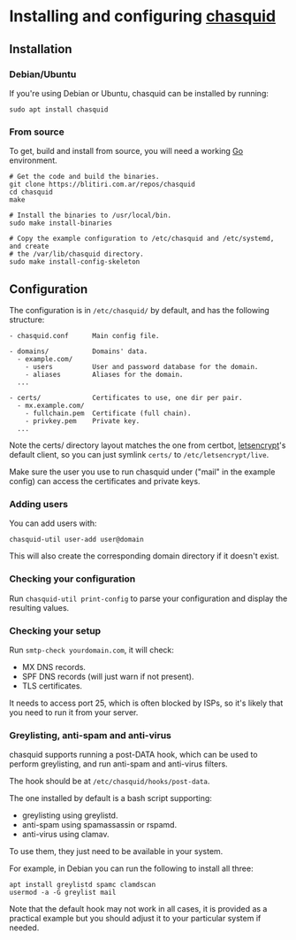 
# Installing and configuring [chasquid](https://blitiri.com.ar/p/chasquid)

## Installation

### Debian/Ubuntu

If you're using Debian or Ubuntu, chasquid can be installed by running:

```shell
sudo apt install chasquid
```

### From source

To get, build and install from source, you will need a working
[Go](http://golang.org) environment.

```shell
# Get the code and build the binaries.
git clone https://blitiri.com.ar/repos/chasquid
cd chasquid
make

# Install the binaries to /usr/local/bin.
sudo make install-binaries

# Copy the example configuration to /etc/chasquid and /etc/systemd, and create
# the /var/lib/chasquid directory.
sudo make install-config-skeleton
```


## Configuration

The configuration is in `/etc/chasquid/` by default, and has the following
structure:

```
- chasquid.conf      Main config file.

- domains/           Domains' data.
  - example.com/
    - users          User and password database for the domain.
    - aliases        Aliases for the domain.
  ...

- certs/             Certificates to use, one dir per pair.
  - mx.example.com/
    - fullchain.pem  Certificate (full chain).
    - privkey.pem    Private key.
  ...
```

Note the certs/ directory layout matches the one from certbot,
[letsencrypt](https://letsencrypt.org)'s
default client, so you can just symlink `certs/` to `/etc/letsencrypt/live`.

Make sure the user you use to run chasquid under ("mail" in the example
config) can access the certificates and private keys.


### Adding users

You can add users with:

```
chasquid-util user-add user@domain
```

This will also create the corresponding domain directory if it doesn't exist.


### Checking your configuration

Run `chasquid-util print-config` to parse your configuration and display the
resulting values.


### Checking your setup

Run `smtp-check yourdomain.com`, it will check:

* MX DNS records.
* SPF DNS records (will just warn if not present).
* TLS certificates.

It needs to access port 25, which is often blocked by ISPs, so it's likely
that you need to run it from your server.


### Greylisting, anti-spam and anti-virus

chasquid supports running a post-DATA hook, which can be used to perform
greylisting, and run anti-spam and anti-virus filters.

The hook should be at `/etc/chasquid/hooks/post-data`.


The one installed by default is a bash script supporting:

* greylisting using greylistd.
* anti-spam using spamassassin or rspamd.
* anti-virus using clamav.

To use them, they just need to be available in your system.

For example, in Debian you can run the following to install all three:

```
apt install greylistd spamc clamdscan
usermod -a -G greylist mail
```

Note that the default hook may not work in all cases, it is provided as a
practical example but you should adjust it to your particular system if
needed.

